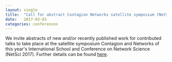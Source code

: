```yaml
---
layout: single
title:  "Call for abstract Contagion Networks satellite symposium (NetSci 2017)"
date:   2017-03-03
categories: conferences
---
```


We invite abstracts of new and/or recently published work for contributed talks to take place at the satellite symposium Contagion and Networks of this year's International School and Conference on Network Science (NetSci 2017). Further details can be found [here](http://www.contnet2017.github.io).